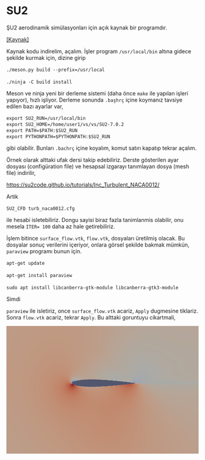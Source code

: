 # SU2

ŞU2 aerodinamik simülasyonları için açık kaynak bir programdır.

[[Kaynak]](https://github.com/su2code/SU2/releases/tag/v7.0.2)

Kaynak kodu indirelim, açalım. İşler program `/usr/local/bin` altına
gidece şekilde kurmak için, dizine girip

```
./meson.py build --prefix=/usr/local

./ninja -C build install
```

Meson ve ninja yeni bir derleme sistemi (daha önce `make` ile yapılan işleri
yapıyor), hızlı işliyor. Derleme sonunda `.başhrç` içine koymanız tavsiye
edilen bazı ayarlar var,

```
export SU2_RUN=/usr/local/bin
export SU2_HOME=/home/user1/vs/vs/SU2-7.0.2
export PATH=$PATH:$SU2_RUN
export PYTHONPATH=$PYTHONPATH:$SU2_RUN
```

gibi olabilir. Bunları `.bachrç` içine koyalım, komut satırı kapatıp
tekrar açalım.

Örnek olarak alttaki ufak dersi takip edebiliriz. Derste gösterilen
ayar dosyası (configüration file) ve hesapsal izgarayı tanımlayan
dosya (mesh file) indirilir, 

https://su2code.github.io/tutorials/Inc_Turbulent_NACA0012/

Artik

```
SU2_CFD turb_naca0012.cfg
```

ile hesabi isletebiliriz. Dongu sayisi biraz fazla tanimlanmis olabilir,
onu mesela `ITER= 100` daha az hale getirebiliriz.

İşlem bitince `surface_flow.vtk`, `flow.vtk`, dosyaları üretilmiş olacak.
Bu dosyalar sonuç verilerini içeriyor, onlara görsel şekilde bakmak mümkün,
`paraview` programı bunun için.

```
apt-get update

apt-get install paraview

sudo apt install libcanberra-gtk-module libcanberra-gtk3-module
```

Simdi

`paraview` ile isletiriz, once `surface_flow.vtk` acariz, `Apply` dugmesine tiklariz.
Sonra `flow.vtk` acariz, tekrar `Apply`. Bu alttaki goruntuyu cikartmali,

![](su2_01.png)







